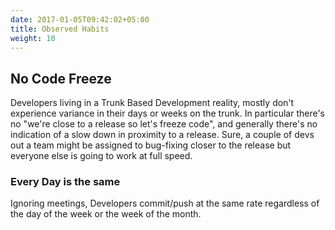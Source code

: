 ```yaml
---
date: 2017-01-05T09:42:02+05:00
title: Observed Habits
weight: 10
---
```


## No Code Freeze

Developers living in a Trunk Based Development reality, mostly don't experience variance in their days or weeks on the 
trunk. In particular there's no "we're close to a release so let's freeze code", and generally there's no indication 
of a slow down in proximity to a release.  Sure, a couple of devs out a team might be assigned to bug-fixing closer
to the release but everyone else is going to work at full speed.

### Every Day is the same

Ignoring meetings, Developers commit/push at the same rate regardless of the day of the week or the week of the month. 